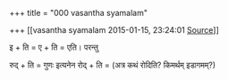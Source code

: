 +++
title = "000 vasantha syamalam"

+++
[[vasantha syamalam	2015-01-15, 23:24:01 [Source](https://groups.google.com/g/samskrita/c/PbZQrdvoa78)]]



इ + ति = ए + ति = एति। परन्तु

रुद् + ति = गुणः इत्यनेन रोद् + ति = (अत्र कथं रोदिति? किमर्थम् इडागमम्?)

